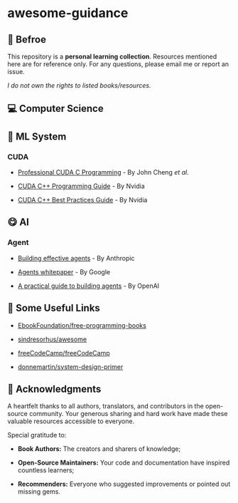 # awesome-guidance

## 🤗 Befroe

This repository is a **personal learning collection**. Resources mentioned here are for reference only. For any questions, please email me or report an issue.

_I do not own the rights to listed books/resources._

## :computer: Computer Science

## :house_with_garden: ML System

### CUDA

- [Professional CUDA C Programming](https://www.cs.utexas.edu/~rossbach/cs380p/papers/cuda-programming.pdf) - By John Cheng *et al.*

- [CUDA C++ Programming Guide](https://docs.nvidia.com/cuda/cuda-c-programming-guide/) - By Nvidia

- [CUDA C++ Best Practices Guide](https://docs.nvidia.com/cuda/cuda-c-best-practices-guide) - By Nvidia

## :yum: AI

### Agent

- [Building effective agents](https://www.anthropic.com/engineering/building-effective-agents) - By Anthropic

- [Agents whitepaper](https://www.kaggle.com/whitepaper-agents) - By Google

- [A practical guide to building agents](https://cdn.openai.com/business-guides-and-resources/a-practical-guide-to-building-agents.pdf) - By OpenAI

## :round_pushpin: Some Useful Links

- [EbookFoundation/free-programming-books](https://github.com/EbookFoundation/free-programming-books)

- [sindresorhus/awesome](https://github.com/sindresorhus/awesome)

- [freeCodeCamp/freeCodeCamp](https://github.com/freeCodeCamp/freeCodeCamp)

- [donnemartin/system-design-primer](https://github.com/donnemartin/system-design-primer)

## :white_flower: Acknowledgments

A heartfelt thanks to all authors, translators, and contributors in the open-source community. Your generous sharing and hard work have made these valuable resources accessible to everyone.

Special gratitude to:

- **Book Authors:** The creators and sharers of knowledge;

- **Open-Source Maintainers:** Your code and documentation have inspired countless learners;

- **Recommenders:** Everyone who suggested improvements or pointed out missing gems.

